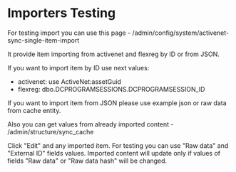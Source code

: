 # Importers Testing

For testing import you can use this page - /admin/config/system/activenet-sync-single-item-import

It provide item importing from activenet and flexreg by ID or from JSON.

If you want to import item by ID use next values:
- activenet: use ActiveNet:assetGuid
- flexreg: dbo.DCPROGRAMSESSIONS.DCPROGRAMSESSION_ID

If you want to import item from JSON please use example json or raw data from cache entity.

Also you can get values from already imported content - /admin/structure/sync_cache

Click "Edit" and any imported item. For testing you can use "Raw data" and "External ID" fields values. Imported content will update only if values of fields "Raw data" or "Raw data hash" will be changed.